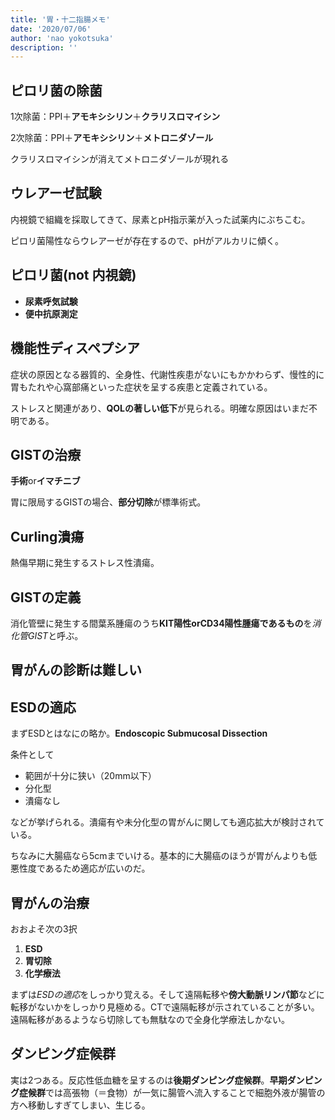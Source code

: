 ```yaml
---
title: '胃・十二指腸メモ'
date: '2020/07/06'
author: 'nao yokotsuka'
description: ''
---
```


## ピロリ菌の除菌

1次除菌：PPI＋**アモキシシリン**＋**クラリスロマイシン**

2次除菌：PPI＋**アモキシシリン**＋**メトロニダゾール**

クラリスロマイシンが消えてメトロニダゾールが現れる

## ウレアーゼ試験

内視鏡で組織を採取してきて、尿素とpH指示薬が入った試薬内にぶちこむ。

ピロリ菌陽性ならウレアーゼが存在するので、pHがアルカリに傾く。

## ピロリ菌(not 内視鏡)

- **尿素呼気試験**
- **便中抗原測定**

## 機能性ディスペプシア

症状の原因となる器質的、全身性、代謝性疾患がないにもかかわらず、慢性的に胃もたれや心窩部痛といった症状を呈する疾患と定義されている。

ストレスと関連があり、**QOLの著しい低下**が見られる。明確な原因はいまだ不明である。

## GISTの治療

**手術**or**イマチニブ**

胃に限局するGISTの場合、**部分切除**が標準術式。

## Curling潰瘍

熱傷早期に発生するストレス性潰瘍。

## GISTの定義

消化管壁に発生する間葉系腫瘍のうち**KIT陽性orCD34陽性腫瘍であるもの**を*消化管GIST*と呼ぶ。

## 胃がんの診断は難しい



## ESDの適応

まずESDとはなにの略か。**Endoscopic Submucosal Dissection**

条件として

- 範囲が十分に狭い（20mm以下）
- 分化型
- 潰瘍なし

などが挙げられる。潰瘍有や未分化型の胃がんに関しても適応拡大が検討されている。

ちなみに大腸癌なら5cmまでいける。基本的に大腸癌のほうが胃がんよりも低悪性度であるため適応が広いのだ。

## 胃がんの治療

おおよそ次の3択

1. **ESD**
2. **胃切除**
3. **化学療法**

まずは*ESDの適応*をしっかり覚える。そして遠隔転移や**傍大動脈リンパ節**などに転移がないかをしっかり見極める。CTで遠隔転移が示されていることが多い。遠隔転移があるようなら切除しても無駄なので全身化学療法しかない。

## ダンピング症候群

実は2つある。反応性低血糖を呈するのは**後期ダンピング症候群**。**早期ダンピング症候群**では高張物（＝食物）が一気に腸管へ流入することで細胞外液が腸管の方へ移動しすぎてしまい、生じる。